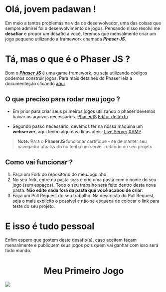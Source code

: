 # Olá, jovem padawan !

Em meio a tantos problemas na vida de desenvolvedor, uma das coisas que sempre admirei foi o desenvolvimento de jogos. Pensando nisso resolvi me **desafiar**   e propor um desafio a você, teremos que mensalmente criar um jogo pequeno utilizando a framework chamada ***Phaser JS***.

# Tá, mas o que é o Phaser JS ?

Bom o ***<a href="https://phaser.io" target="_blank">Phaser JS</a>*** é uma game framework, ou seja utilizando códigos podemos construir jogos. Para mais detalhes do Phaser leia a documenteção clicando <a href="https://github.com/photonstorm/phaser/tree/v3.22.0" target="_blank">aqui</a>


## O que preciso para rodar meu jogo ?

- Em prior  para criar seus primeiros jogos utilizando o phaser devemos baixar os aquivos necessários.
<a href="https://phaser.io/download">PhaserJS</a>
<a href="https://www.sublimetext.com">Editor de texto</a>

- Segundo passo necessário, devemos ter na nossa máquina um **webserver**, aqui tenho algumas dicas úteis:
<a href="https://www.npmjs.com/package/live-server">Live Server</a>
<a href="https://www.apachefriends.org/pt_br/index.html">XAMP</a>
> **Note:** Para o **PhaserJS** funcionar certifique - se de manter seu navegador atualizado ou tenha um server rodando no seu projeto

## Como vai funcionar ?
1.  Faça um Fork do repositório do meuJoguinho
2. No seu fork, entre na pasta `jogo` e crie uma pasta com o nome do seu jogo (sem espaços). Todo o seu trabalho será feito dentro desta nova pasta. **Não edite nada fora da pasta que você acabou de criar**.
4. Faça um Pull Request do seu trabalho. Na descrição do Pull Request, seja o mais explícito o possível e não se esqueça de colocar o link para teste do seu projeto. 
# E isso é tudo pessoal 

Enfim espero que gostem deste desafio(s), caso aceitem façam mensalmente e publiquem seus jogos pois quem vai ganhar com isso será todo mundo.



## <h1 align="center">Meu Primeiro Jogo
<img src="https://www.paulotrentin.com.br/wp-content/uploads/2014/07/tela-inicial-jogo.png" />
